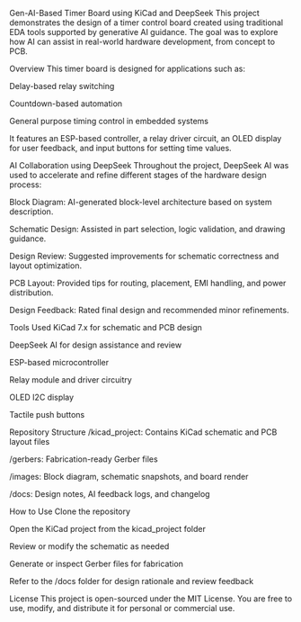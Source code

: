 Gen-AI-Based Timer Board using KiCad and DeepSeek
This project demonstrates the design of a timer control board created using traditional EDA tools supported by generative AI guidance. The goal was to explore how AI can assist in real-world hardware development, from concept to PCB.

Overview
This timer board is designed for applications such as:

Delay-based relay switching

Countdown-based automation

General purpose timing control in embedded systems

It features an ESP-based controller, a relay driver circuit, an OLED display for user feedback, and input buttons for setting time values.

AI Collaboration using DeepSeek
Throughout the project, DeepSeek AI was used to accelerate and refine different stages of the hardware design process:

Block Diagram: AI-generated block-level architecture based on system description.

Schematic Design: Assisted in part selection, logic validation, and drawing guidance.

Design Review: Suggested improvements for schematic correctness and layout optimization.

PCB Layout: Provided tips for routing, placement, EMI handling, and power distribution.

Design Feedback: Rated final design and recommended minor refinements.

Tools Used
KiCad 7.x for schematic and PCB design

DeepSeek AI for design assistance and review

ESP-based microcontroller

Relay module and driver circuitry

OLED I2C display

Tactile push buttons

Repository Structure
/kicad_project: Contains KiCad schematic and PCB layout files

/gerbers: Fabrication-ready Gerber files

/images: Block diagram, schematic snapshots, and board render

/docs: Design notes, AI feedback logs, and changelog

How to Use
Clone the repository

Open the KiCad project from the kicad_project folder

Review or modify the schematic as needed

Generate or inspect Gerber files for fabrication

Refer to the /docs folder for design rationale and review feedback

License
This project is open-sourced under the MIT License. You are free to use, modify, and distribute it for personal or commercial use.
